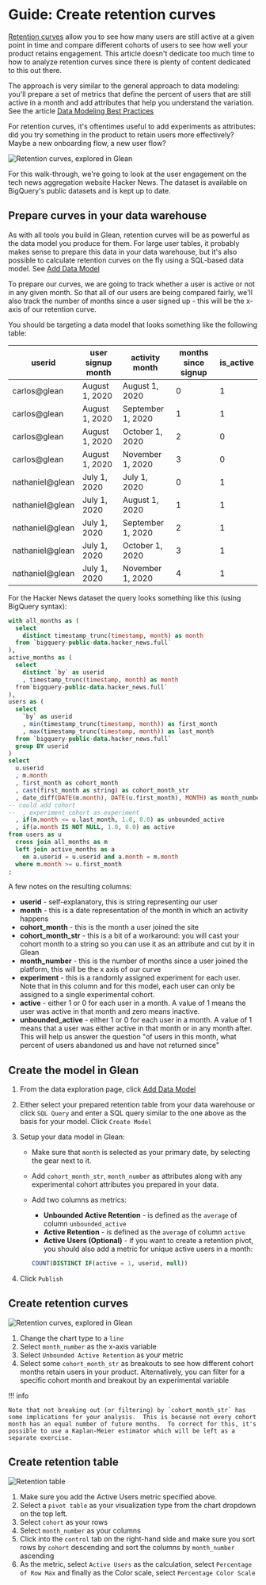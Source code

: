 # Guide: Create retention curves

[Retention curves](https://www.sequoiacap.com/article/retention) allow you to see how many users are still active at a given point in time and compare different cohorts of users to see how well your product retains engagement.  This article doesn't dedicate too much time to how to analyze retention curves since there is plenty of content dedicated to this out there.

The approach is very similar to the general approach to data modeling: you'll prepare a set of metrics that define the percent of users that are still active in a month and add attributes that help you understand the variation.  See the article [Data Modeling Best Practices](../data-modeling-best-practices.md)

For retention curves, it's oftentimes useful to add experiments as attributes: did you try something in the product to retain users more effectively?  Maybe a new onboarding flow, a new user flow?

![Retention curves, explored in Glean](retention-curve-lines.png)

For this walk-through, we're going to look at the user engagement on the tech news aggregation website Hacker News.  The dataset is available on BigQuery's public datasets and is kept up to date.

## Prepare curves in your data warehouse

As with all tools you build in Glean, retention curves will be as powerful as the data model you produce for them.  For large user tables, it probably makes sense to prepare this data in your data warehouse, but it's also possible to calculate retention curves on the fly using a SQL-based data model.  See [Add Data Model](../../docs/data-modeling/add-data-model.md)

To prepare our curves, we are going to track whether a user is active or not in any given month.  So that all of our users are being compared fairly, we'll also track the number of months since a user signed up - this will be the x-axis of our retention curve.

You should be targeting a data model that looks something like the following table:

|userid        |user signup month       |activity month   |months since signup|is_active|
|--------------|------------------------|-----------------|-------------------|---------|
|carlos@glean  |August 1, 2020          |August 1, 2020   |0                  |1        |
|carlos@glean  |August 1, 2020          |September 1, 2020|1                  |1        |
|carlos@glean  |August 1, 2020          |October 1, 2020  |2                  |0        |
|carlos@glean  |August 1, 2020          |November 1, 2020 |3                  |0        |
|nathaniel@glean|July 1, 2020            |July 1, 2020     |0                  |1        |
|nathaniel@glean|July 1, 2020            |August 1, 2020   |1                  |1        |
|nathaniel@glean|July 1, 2020            |September 1, 2020|2                  |1        |
|nathaniel@glean|July 1, 2020            |October 1, 2020  |3                  |1        |
|nathaniel@glean|July 1, 2020            |November 1, 2020 |4                  |1        |


For the Hacker News dataset the query looks something like this (using BigQuery syntax):

```sql
with all_months as (
  select
    distinct timestamp_trunc(timestamp, month) as month
  from `bigquery-public-data.hacker_news.full`
),
active_months as (
  select
    distinct `by` as userid
    , timestamp_trunc(timestamp, month) as month
  from`bigquery-public-data.hacker_news.full`
),
users as (
  select
    `by` as userid
    , min(timestamp_trunc(timestamp, month)) as first_month
    , max(timestamp_trunc(timestamp, month)) as last_month
  from `bigquery-public-data.hacker_news.full`
  group BY userid
)
select
  u.userid
  , m.month
  , first_month as cohort_month
  , cast(first_month as string) as cohort_month_str
  , date_diff(DATE(m.month), DATE(u.first_month), MONTH) as month_number
-- could add cohort
--  , experiment_cohort as experiment
  , if(m.month <= u.last_month, 1.0, 0.0) as unbounded_active
  , if(a.month IS NOT NULL, 1.0, 0.0) as active
from users as u
  cross join all_months as m
  left join active_months as a
    on a.userid = u.userid and a.month = m.month
  where m.month >= u.first_month
;
```

A few notes on the resulting columns:

- **userid** - self-explanatory, this is string representing our user
- **month** - this is a date representation of the month in which an activity happens
- **cohort_month** - this is the month a user joined the site
- **cohort_month_str** - this is a bit of a workaround: you will cast your cohort month to a string so you can use it as an attribute and cut by it in Glean
- **month_number** - this is the number of months since a user joined the platform, this will be the x axis of our curve
- **experiment** - this is a randomly assigned experiment for each user.  Note that in this column and for this model, each user can only be assigned to a single experimental cohort.
- **active** - either 1 or 0 for each user in a month.  A value of 1 means the user was active in that month and zero means inactive.
- **unbounded_active** - either 1 or 0 for each user in a month.  A value of 1 means that a user was either active in that month or in any month after.  This will help us answer the question "of users in this month, what percent of users abandoned us and have not returned since"

## Create the model in Glean

1. From the data exploration page, click [Add Data Model](../../docs/data-modeling/add-data-model.md)
2. Either select your prepared retention table from your data warehouse or click `SQL Query` and enter a SQL query similar to the one above as the basis for your model.  Click `Create Model`
3. Setup your data model in Glean:
    - Make sure that `month` is selected as your primary date, by selecting the gear next to it.
    - Add `cohort_month_str`, `month_number` as attributes along with any experimental cohort attributes you prepared in your data.
    - Add two columns as metrics:
        - **Unbounded Active Retention** - is defined as the `average` of column `unbounded_active`
        - **Active Retention** - is defined as the `average` of column `active`
        - **Active Users (Optional)** - if you want to create a retention pivot, you should also add a metric for unique active users in a month:

        ```sql
        COUNT(DISTINCT IF(active = 1, userid, null))
        ```

4. Click `Publish`

## Create retention curves

![Retention curves, explored in Glean](retention-curve-lines.png)

1. Change the chart type to a `line`
2. Select `month_number` as the x-axis variable
3. Select `Unbounded Active Retention` as your metric
4. Select some `cohort_month_str` as breakouts to see how different cohort months retain users in your product.  Alternatively, you can filter for a specific cohort month and breakout by an experimental variable

!!! info

    Note that not breaking out (or filtering) by `cohort_month_str` has some implications for your analysis.  This is because not every cohort month has an equal number of future months.  To correct for this, it's possible to use a Kaplan-Meier estimator which will be left as a separate exercise.

## Create retention table

![Retention table](retention-curve-pivot.png)

1. Make sure you add the Active Users metric specified above.
2. Select a `pivot table` as your visualization type from the chart dropdown on the top left.
3. Select `cohort` as your rows
4. Select `month_number` as your columns
5. Click into the `control` tab on the right-hand side and make sure you sort rows by `cohort` descending and sort the columns by `month_number` ascending
6. As the metric, select `Active Users` as the calculation, select `Percentage of Row Max` and finally as the Color scale, select `Percentage Color Scale`
